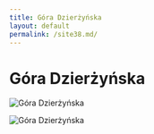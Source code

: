 ```yaml
---
title: Góra Dzierżyńska
layout: default
permalink: /site38.md/
---
```

Góra Dzierżyńska
=======================================================================================


![Góra Dzierżyńska](https://navtur.pl/files/plc_pano/3561.jpg)

![Góra Dzierżyńska](https://portalgorski.pl/images/content/2017/04/bialorus_1_d.jpg)